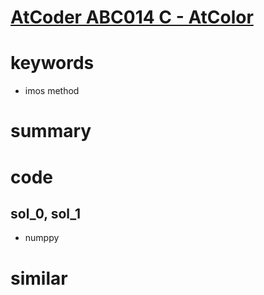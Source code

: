 # [AtCoder ABC014 C - AtColor](https://atcoder.jp/contests/abc014/tasks/abc014_3)


# keywords
- imos method


# summary


# code 
## sol_0, sol_1
- numppy


# similar